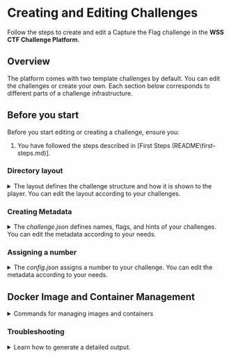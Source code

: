 # Creating and Editing Challenges
Follow the steps to create and edit a Capture the Flag challenge in the **WSS CTF Challenge Platform**.

## Overview
The platform comes with two template challenges by default. You can edit the challenges or create your own. Each section below corresponds to different parts of a challenge infrastructure.

## Before you start
Before you start editing or creating a challenge, ensure you:
1. You have followed the steps described in [First Steps (README\first-steps.md)].



### Directory layout
<details>
<summary>The layout defines the challenge structure and how it is shown to the player. You can edit the layout according to your challenges.</summary>

The default *directory layout* is shown below:
```
wss-ctf/
├── main.go
├── start-challenges (compiled binary)
└── challenges/
    ├── config.json
    └── [challenge-directories]/
        ├── challenge.json
        ├── Dockerfile
        └── [challenge files]
```
</details>

### Creating Metadata
<details>
<summary>The <i>challenge.json</i> defines names, flags, and hints of your challenges. You can edit the metadata according to your needs.</summary>

The default *challenge.json* file is shown below:
```json
{
  "name": "Challenge Name",
  "flag": "FLAG{example}",
  "hints": [
    "First hint - basic guidance",
    "Second hint - more specific",
    "Final hint - very specific"
  ],
  "port": 8080,
  "preface": "Optional introduction text shown before challenge starts",
  "postface": "Optional congratulations text shown after completion"
}
```
1. Add your metadata by editing the fields listed below.
**List of fields:**
- `name` - Defines the display name of the challenge.
- `flag` - Defines the flag used to complete the challenge.
- `hints` (*Optional*) - Defines the array of progressive hints. 
- `port` - Defines the host port to map the challenge containers port to.
- `preface` (*Optional*) - Defines the text shown at start of a challenge.
- `postface` (*Optional*) - Defines the text shown at the end of a challenge.

</details>

### Assigning a number 
<details>
<summary>The <i>config.json</i> assigns a number to your challenge. You can edit the metadata according to your needs.</summary>

> **Important:** Use the same challenge name as used in the `name` field inside the *challenge.json*.

The default *config.json* file is shown below::
```json
{
  "challenges": ["01-first-chal", "02-second-chal"]
}
```
</details>

## Docker Image and Container Management
<details>
<summary>Commands for managing images and containers</summary>

### Command Line Flags
Use the commands below to manage images and containers.

####  `--build`

Use `--build` force a rebuild of all **Docker** images.
  ```bash
  ./start-challenges --build
  ```

#### `--clean` 
Use `--clean` to remove all challenge containers and images.
  ```bash
  ./start-challenges --clean
  ```
**Important information**
- All images are cached after the first build for faster subsequent runs.
- Containers are automatically cleaned up when returning to menu or completing challenges.
</details>

### Troubleshooting
<details>
<summary>Learn how to generate a detailed output.</summary>

Use `--debug` to generate complete output, including **Docker** operations.
#### `--debug` 
  ```bash
  ./start-challenges --debug
  ```
</details>

